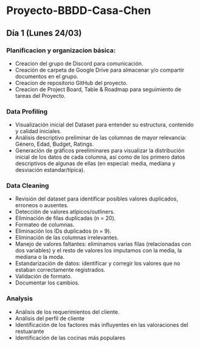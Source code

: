 # Proyecto-BBDD-Casa-Chen

## Día 1 (Lunes 24/03)

### Planificacion y organizacion básica:
-   Creacion del grupo de Discord para comunicación.
-   Creación de carpeta de Google Drive para almacenar y/o compartir documentos en el grupo.
-   Creacion de repositorio GitHub del proyecto.
-   Creacion de Project Board, Table & Roadmap para seguimiento de tareas del Proyecto.

### Data Profiling
-  Visualización inicial del Dataset para entender su estructura, contenido y calidad iniciales.
-  Análisis descriptivo preliminar de las columnas de mayor relevancia: Género, Edad, Budget, Ratings.
-  Generación de gráficos preeliminares para visualizar la distribución inicial de los datos de cada columna, así como de los primero datos descriptivos de algunas de ellas (en especial: media, mediana y desviación estandar/típica).

### Data Cleaning
-  Revisión del dataset para identificar posibles valores duplicados, erroneos o ausentes.
-  Detección de valores atípicos/outliners.
-  Eliminación de filas duplicadas (n = 20).
-  Formateo de columnas.
-  Eliminación los IDs duplicados (n = 9).
-  Eliminación de las columnas irrelevantes.
-  Manejo de valores faltantes: eliminamos varias filas (relacionadas con dos variables) y el resto de valores los imputamos con la media, la mediana o la moda.
-  Estandarización de datos: identificar y corregir los valores que no estaban correctamente registrados.
-  Validación de formato.
-  Documentar los cambios.

### Analysis
-  Análisis de los requerimientos del cliente.
-  Análisis del perfil de cliente
-  Identificación de los factores más influyentes en las valoraciones del restuarante
-  Identificación de las cocinas más populares
  
